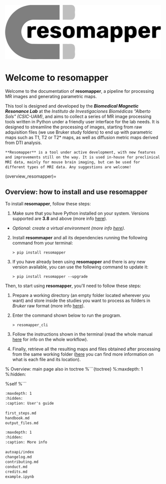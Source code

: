 ![resomapper](_static/logo_fixed.svg)

# Welcome to resomapper

Welcome to the documentation of **resomapper**, a pipeline for processing MR images and generating parametric maps. 

This tool is designed and developed by the ***Biomedical Magnetic Resonance Lab*** at the *Instituto de Investigaciones Biomédicas "Alberto Sols" (CSIC-UAM)*, and aims to collect a series of MR image processing tools written in Python under a friendly user interface for the lab needs. It is designed to streamline the processing of images, starting from raw adquisition files (we use Bruker study folders) to end up with parametric maps such as T1, T2 or T2* maps, as well as diffusion metric maps derived from DTI analysis.

```{note}
**Resomapper** is a tool under active development, with new features and improvements still on the way. It is used in-house for preclinical MRI data, mainly for mouse brain imaging, but can be used for different types of MRI data. Any suggestions are welcome!
```

(overview_resomapper)=
## Overview: how to install and use **resomapper**

To install **resomapper**, follow these steps:

1. Make sure that you have Python installed on your system. Versions supported are **3.8** and above (more info [here](requirements)). 

* *Optional: create a virtual environment (more info [here](venv)).*

2. Install **resommaper** and all its dependencies running the following command from your terminal:

    ```
    > pip install resomapper
    ```

3. If you have already been using **resomapper** and there is any new version available, you can use the following command to update it:

    ```
    > pip install resomapper --upgrade
    ```

Then, to start using **resomapper**, you'll need to follow these steps:

1. Prepare a working directory (an empty folder located wherever you want) and store inside the studies you want to process as folders in *Bruker* raw format (more info [here](prepare_studies)).

2. Enter the command shown below to run the program. 

    ```
    > resomapper_cli
    ```

3. Follow the instructions shown in the terminal (read the whole manual [here](cli_run) for info on the whole workflow).

4. Finally, retrieve all the resulting maps and files obtained after processing from the same working folder ([here](output_files) you can find more information on what is each file and its location).

% Overview: main page also in toctree
%```{toctree}
%:maxdepth: 1
%:hidden:

%self
%```

```{toctree}
:maxdepth: 1
:hidden:
:caption: User's guide

first_steps.md
handbook.md
output_files.md
```

```{toctree}
:maxdepth: 1
:hidden:
:caption: More info

autoapi/index
changelog.md
contributing.md
conduct.md
credits.md
example.ipynb
```